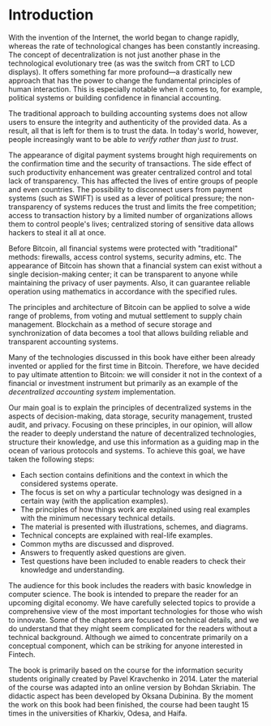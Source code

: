 # Introduction

With the invention of the Internet, the world began to change rapidly, whereas the rate of technological changes has 
been constantly increasing. The concept of decentralization is not just another phase in the technological evolutionary 
tree (as was the switch from CRT to LCD displays). It offers something far more profound—a drastically new approach that 
has the power to change the fundamental principles of human interaction. This is especially notable when it comes to, 
for example, political systems or building confidence in financial accounting.

The traditional approach to building accounting systems does not allow users to ensure the integrity and authenticity of
the provided data. As a result, all that is left for them is to trust the data. In today's world, however, people 
increasingly want to be able *to verify rather than just to trust*.

The appearance of digital payment systems brought high requirements on the confirmation time and the security of 
transactions. The side effect of such productivity enhancement was greater centralized control and total lack of 
transparency. This has affected the lives of entire groups of people and even countries. The possibility to disconnect 
users from payment systems (such as SWIFT) is used as a lever of political pressure; the non-transparency of systems 
reduces the trust and limits the free competition; access to transaction history by a limited number of organizations 
allows them to control people's lives; centralized storing of sensitive data allows hackers to steal it all at once.

Before Bitcoin, all financial systems were protected with "traditional" methods: firewalls, access control systems, 
security admins, etc. The appearance of Bitcoin has shown that a financial system can exist without a single 
decision-making center; it can be transparent to anyone while maintaining the privacy of user payments. Also, it can 
guarantee reliable operation using mathematics in accordance with the specified rules.

The principles and architecture of Bitcoin can be applied to solve a wide range of problems, from voting and mutual 
settlement to supply chain management. Blockchain as a method of secure storage and synchronization of data becomes a 
tool that allows building reliable and transparent accounting systems.

Many of the technologies discussed in this book have either been already invented or applied for the first time in 
Bitcoin. Therefore, we have decided to pay ultimate attention to Bitcoin: we will consider it not in the context of a 
financial or investment instrument but primarily as an example of the *decentralized accounting system* implementation.

Our main goal is to explain the principles of decentralized systems in the aspects of decision-making, data storage, 
security management, trusted audit, and privacy. Focusing on these principles, in our opinion, will allow the reader 
to deeply understand the nature of decentralized technologies, structure their knowledge, and use this information as a 
guiding map in the ocean of various protocols and systems. To achieve this goal, we have taken the following steps:
* Each section contains definitions and the context in which the considered systems operate. 
* The focus is set on why a particular technology was designed in a certain way (with the application examples). 
* The principles of how things work are explained using real examples with the minimum necessary technical details. 
* The material is presented with illustrations, schemes, and diagrams. 
* Technical concepts are explained with real-life examples. 
* Common myths are discussed and disproved. 
* Answers to frequently asked questions are given. 
* Test questions have been included to enable readers to check their knowledge and understanding.

The audience for this book includes the readers with basic knowledge in computer science. The book is intended to 
prepare the reader for an upcoming digital economy. We have carefully selected topics to provide a comprehensive view 
of the most important technologies for those who wish to innovate. Some of the chapters are focused on technical 
details, and we do understand that they might seem complicated for the readers without a technical background. Although 
we aimed to concentrate primarily on a conceptual component, which can be striking for anyone interested in Fintech.

The book is primarily based on the course for the information security students originally created by Pavel Kravchenko 
in 2014. Later the material of the course was adapted into an online version by Bohdan Skriabin. The didactic aspect 
has been developed by Oksana Dubinina. By the moment the work on this book had been finished, the course had been 
taught 15 times in the universities of Kharkiv, Odesa, and Haifa.
